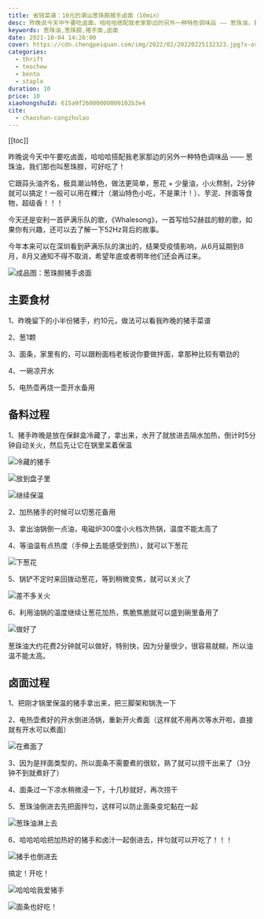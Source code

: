 ```yaml
---
title: 省钱菜谱：10元的潮汕葱珠朥猪手卤面（10min）
desc: 昨晚说今天中午要吃卤面，哈哈哈搭配我老家那边的另外一种特色调味品 —— 葱珠油，我们那也叫葱珠朥，可好吃了！
keywords: 葱珠油,葱珠朥,猪手面,卤面
date: 2021-10-04 14:28:00
cover: https://cdn.chengpeiquan.com/img/2022/02/20220225132323.jpg?x-oss-process=image/interlace,1
categories:
  - thrift
  - teochew
  - bento
  - staple
duration: 10
price: 10
xiaohongshuId: 615a9f26000000000102b3e4
cite:
  - chaoshan-congzhulao
---
```


[[toc]]

昨晚说今天中午要吃卤面，哈哈哈搭配我老家那边的另外一种特色调味品 —— 葱珠油，我们那也叫葱珠朥，可好吃了！

它跟蒜头油齐名，极具潮汕特色，做法更简单，葱花 + 少量油，小火熬制，2分钟就可以搞定！一般可以用在粿汁（潮汕特色小吃，不是果汁！）、芋泥、拌面等食物，超级香！！！

今天还是安利一首萨满乐队的歌，《Whalesong》，一首写给52赫兹的鲸的歌，如果你有兴趣，还可以去了解一下52Hz背后的故事。

今年本来可以在深圳看到萨满乐队的演出的，结果受疫情影响，从6月延期到8月，8月又通知不得不取消，希望年底或者明年他们还会再过来。

![成品图：葱珠朥猪手卤面](https://cdn.chengpeiquan.com/img/2022/02/20220225132350.jpg?x-oss-process=image/interlace,1)

## 主要食材

1、昨晚留下的小半份猪手，约10元，做法可以看我昨晚的猪手菜谱

2、葱1颗

3、面条，家里有的，可以跟粉面档老板说你要做拌面，拿那种比较有嚼劲的

4、一碗凉开水

5、电热壶再烧一壶开水备用

## 备料过程

1、猪手昨晚是放在保鲜盒冷藏了，拿出来，水开了就放进去隔水加热，倒计时5分钟自动关火，然后先让它在锅里呆着保温

![冷藏的猪手](https://cdn.chengpeiquan.com/img/2022/02/20220225132355.jpg?x-oss-process=image/interlace,1)

![放到盘子里](https://cdn.chengpeiquan.com/img/2022/02/20220225132356.jpg?x-oss-process=image/interlace,1)

![继续保温](https://cdn.chengpeiquan.com/img/2022/02/20220225132345.jpg?x-oss-process=image/interlace,1)

2、加热猪手的时候可以切葱花备用

3、拿出油锅倒一点油，电磁炉300度小火档次热锅，温度不能太高了

4、等油温有点热度（手伸上去能感受到热），就可以下葱花

![下葱花](https://cdn.chengpeiquan.com/img/2022/02/20220225132346.jpg?x-oss-process=image/interlace,1)

5、锅铲不定时来回拨动葱花，等到稍微变焦，就可以关火了

![差不多关火](https://cdn.chengpeiquan.com/img/2022/02/20220225132347.jpg?x-oss-process=image/interlace,1)

6、利用油锅的温度继续让葱花加热，焦脆焦脆就可以盛到碗里备用了

![做好了](https://cdn.chengpeiquan.com/img/2022/02/20220225132348.jpg?x-oss-process=image/interlace,1)

葱珠油大约花费2分钟就可以做好，特别快，因为分量很少，很容易就糊，所以油温不能太高。

## 卤面过程

1、把刚才锅里保温的猪手拿出来，把三脚架和锅洗一下

2、电热壶煮好的开水倒进汤锅，重新开火煮面（这样就不用再次等水开啦，直接就有开水可以煮面）

![在煮面了](https://cdn.chengpeiquan.com/img/2022/02/20220225132353.jpg?x-oss-process=image/interlace,1)

3、因为是拌面类型的，所以面条不需要煮的很软，熟了就可以捞干出来了（3分钟不到就煮好了）

4、面条过一下凉水稍微浸一下，十几秒就好，再次捞干

5、葱珠油倒进去先把面拌匀，这样可以防止面条变坨黏在一起

![葱珠油淋上去](https://cdn.chengpeiquan.com/img/2022/02/20220225132354.jpg?x-oss-process=image/interlace,1)

6、哈哈哈哈把加热好的猪手和卤汁一起倒进去，拌匀就可以开吃了！！！

![猪手也倒进去](https://cdn.chengpeiquan.com/img/2022/02/20220225132349.jpg?x-oss-process=image/interlace,1)

搞定！开吃！

![哈哈哈我爱猪手](https://cdn.chengpeiquan.com/img/2022/02/20220225132352.jpg?x-oss-process=image/interlace,1)

![面条也好吃！](https://cdn.chengpeiquan.com/img/2022/02/20220225132351.jpg?x-oss-process=image/interlace,1)
